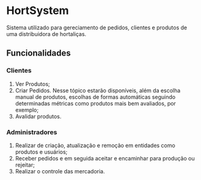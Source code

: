 # HortSystem

Sistema utilizado para gereciamento de pedidos, clientes e produtos de uma distribuidora de hortaliças. 

## Funcionalidades

### Clientes
1. Ver Produtos; 
2. Criar Pedidos. Nesse tópico estarão disponíveis, além da escolha manual de produtos, escolhas de formas automáticas seguindo determinadas métricas como produtos mais bem avaliados, por exemplo; 
3. Avalidar produtos.

### Administradores
1. Realizar de criação, atualização e remoção em entidades como produtos e usuários;
2. Receber pedidos e em seguida aceitar e encaminhar para produção ou rejeitar;
3. Realizar o controle das mercadoria.


